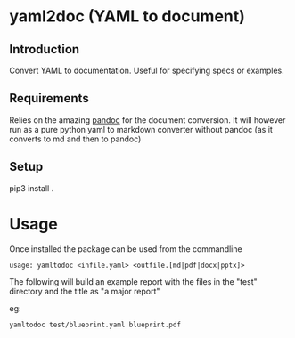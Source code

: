 # yaml2doc (YAML to document)

## Introduction

Convert YAML to documentation. Useful for specifying specs or examples.

## Requirements

Relies on the amazing [pandoc](pandoc.org) for the document conversion. It will however run as a pure python yaml to markdown converter without pandoc (as it converts to md and then to pandoc)

## Setup

pip3 install .

# Usage

Once installed the package can be used from the commandline

```
usage: yamltodoc <infile.yaml> <outfile.[md|pdf|docx|pptx]>

```

The following will build an example report with the files in the "test" directory and the title as "a major report"

eg:
```sh
yamltodoc test/blueprint.yaml blueprint.pdf 
```


